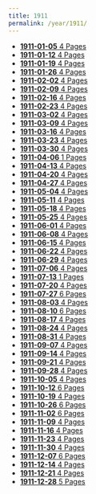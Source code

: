 ```yaml
---
title: 1911
permalink: /year/1911/
---
```


<ul class="taxonomy__index">
<li><a href="/issues/hydro-review-1911-01-05"><strong>1911-01-05</strong> <span class="taxonomy__count">4 Pages</span></a></li>
<li><a href="/issues/hydro-review-1911-01-12"><strong>1911-01-12</strong> <span class="taxonomy__count">4 Pages</span></a></li>
<li><a href="/issues/hydro-review-1911-01-19"><strong>1911-01-19</strong> <span class="taxonomy__count">4 Pages</span></a></li>
<li><a href="/issues/hydro-review-1911-01-26"><strong>1911-01-26</strong> <span class="taxonomy__count">4 Pages</span></a></li>
<li><a href="/issues/hydro-review-1911-02-02"><strong>1911-02-02</strong> <span class="taxonomy__count">4 Pages</span></a></li>
<li><a href="/issues/hydro-review-1911-02-09"><strong>1911-02-09</strong> <span class="taxonomy__count">4 Pages</span></a></li>
<li><a href="/issues/hydro-review-1911-02-16"><strong>1911-02-16</strong> <span class="taxonomy__count">4 Pages</span></a></li>
<li><a href="/issues/hydro-review-1911-02-23"><strong>1911-02-23</strong> <span class="taxonomy__count">4 Pages</span></a></li>
<li><a href="/issues/hydro-review-1911-03-02"><strong>1911-03-02</strong> <span class="taxonomy__count">4 Pages</span></a></li>
<li><a href="/issues/hydro-review-1911-03-09"><strong>1911-03-09</strong> <span class="taxonomy__count">4 Pages</span></a></li>
<li><a href="/issues/hydro-review-1911-03-16"><strong>1911-03-16</strong> <span class="taxonomy__count">4 Pages</span></a></li>
<li><a href="/issues/hydro-review-1911-03-23"><strong>1911-03-23</strong> <span class="taxonomy__count">4 Pages</span></a></li>
<li><a href="/issues/hydro-review-1911-03-30"><strong>1911-03-30</strong> <span class="taxonomy__count">4 Pages</span></a></li>
<li><a href="/issues/hydro-review-1911-04-06"><strong>1911-04-06</strong> <span class="taxonomy__count">1 Pages</span></a></li>
<li><a href="/issues/hydro-review-1911-04-13"><strong>1911-04-13</strong> <span class="taxonomy__count">4 Pages</span></a></li>
<li><a href="/issues/hydro-review-1911-04-20"><strong>1911-04-20</strong> <span class="taxonomy__count">4 Pages</span></a></li>
<li><a href="/issues/hydro-review-1911-04-27"><strong>1911-04-27</strong> <span class="taxonomy__count">4 Pages</span></a></li>
<li><a href="/issues/hydro-review-1911-05-04"><strong>1911-05-04</strong> <span class="taxonomy__count">4 Pages</span></a></li>
<li><a href="/issues/hydro-review-1911-05-11"><strong>1911-05-11</strong> <span class="taxonomy__count">4 Pages</span></a></li>
<li><a href="/issues/hydro-review-1911-05-18"><strong>1911-05-18</strong> <span class="taxonomy__count">4 Pages</span></a></li>
<li><a href="/issues/hydro-review-1911-05-25"><strong>1911-05-25</strong> <span class="taxonomy__count">4 Pages</span></a></li>
<li><a href="/issues/hydro-review-1911-06-01"><strong>1911-06-01</strong> <span class="taxonomy__count">4 Pages</span></a></li>
<li><a href="/issues/hydro-review-1911-06-08"><strong>1911-06-08</strong> <span class="taxonomy__count">4 Pages</span></a></li>
<li><a href="/issues/hydro-review-1911-06-15"><strong>1911-06-15</strong> <span class="taxonomy__count">4 Pages</span></a></li>
<li><a href="/issues/hydro-review-1911-06-22"><strong>1911-06-22</strong> <span class="taxonomy__count">4 Pages</span></a></li>
<li><a href="/issues/hydro-review-1911-06-29"><strong>1911-06-29</strong> <span class="taxonomy__count">4 Pages</span></a></li>
<li><a href="/issues/hydro-review-1911-07-06"><strong>1911-07-06</strong> <span class="taxonomy__count">4 Pages</span></a></li>
<li><a href="/issues/hydro-review-1911-07-13"><strong>1911-07-13</strong> <span class="taxonomy__count">1 Pages</span></a></li>
<li><a href="/issues/hydro-review-1911-07-20"><strong>1911-07-20</strong> <span class="taxonomy__count">4 Pages</span></a></li>
<li><a href="/issues/hydro-review-1911-07-27"><strong>1911-07-27</strong> <span class="taxonomy__count">6 Pages</span></a></li>
<li><a href="/issues/hydro-review-1911-08-03"><strong>1911-08-03</strong> <span class="taxonomy__count">4 Pages</span></a></li>
<li><a href="/issues/hydro-review-1911-08-10"><strong>1911-08-10</strong> <span class="taxonomy__count">6 Pages</span></a></li>
<li><a href="/issues/hydro-review-1911-08-17"><strong>1911-08-17</strong> <span class="taxonomy__count">4 Pages</span></a></li>
<li><a href="/issues/hydro-review-1911-08-24"><strong>1911-08-24</strong> <span class="taxonomy__count">4 Pages</span></a></li>
<li><a href="/issues/hydro-review-1911-08-31"><strong>1911-08-31</strong> <span class="taxonomy__count">4 Pages</span></a></li>
<li><a href="/issues/hydro-review-1911-09-07"><strong>1911-09-07</strong> <span class="taxonomy__count">4 Pages</span></a></li>
<li><a href="/issues/hydro-review-1911-09-14"><strong>1911-09-14</strong> <span class="taxonomy__count">4 Pages</span></a></li>
<li><a href="/issues/hydro-review-1911-09-21"><strong>1911-09-21</strong> <span class="taxonomy__count">4 Pages</span></a></li>
<li><a href="/issues/hydro-review-1911-09-28"><strong>1911-09-28</strong> <span class="taxonomy__count">4 Pages</span></a></li>
<li><a href="/issues/hydro-review-1911-10-05"><strong>1911-10-05</strong> <span class="taxonomy__count">4 Pages</span></a></li>
<li><a href="/issues/hydro-review-1911-10-12"><strong>1911-10-12</strong> <span class="taxonomy__count">6 Pages</span></a></li>
<li><a href="/issues/hydro-review-1911-10-19"><strong>1911-10-19</strong> <span class="taxonomy__count">4 Pages</span></a></li>
<li><a href="/issues/hydro-review-1911-10-26"><strong>1911-10-26</strong> <span class="taxonomy__count">6 Pages</span></a></li>
<li><a href="/issues/hydro-review-1911-11-02"><strong>1911-11-02</strong> <span class="taxonomy__count">6 Pages</span></a></li>
<li><a href="/issues/hydro-review-1911-11-09"><strong>1911-11-09</strong> <span class="taxonomy__count">4 Pages</span></a></li>
<li><a href="/issues/hydro-review-1911-11-16"><strong>1911-11-16</strong> <span class="taxonomy__count">4 Pages</span></a></li>
<li><a href="/issues/hydro-review-1911-11-23"><strong>1911-11-23</strong> <span class="taxonomy__count">4 Pages</span></a></li>
<li><a href="/issues/hydro-review-1911-11-30"><strong>1911-11-30</strong> <span class="taxonomy__count">4 Pages</span></a></li>
<li><a href="/issues/hydro-review-1911-12-07"><strong>1911-12-07</strong> <span class="taxonomy__count">6 Pages</span></a></li>
<li><a href="/issues/hydro-review-1911-12-14"><strong>1911-12-14</strong> <span class="taxonomy__count">4 Pages</span></a></li>
<li><a href="/issues/hydro-review-1911-12-21"><strong>1911-12-21</strong> <span class="taxonomy__count">4 Pages</span></a></li>
<li><a href="/issues/hydro-review-1911-12-28"><strong>1911-12-28</strong> <span class="taxonomy__count">5 Pages</span></a></li>
</ul>
